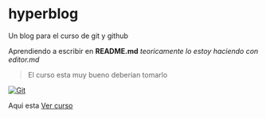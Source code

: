 # hyperblog
Un blog para el curso de git y github

Aprendiendo a escribir en **README.md** *teoricamente lo estoy haciendo con editor.md*

> El curso esta muy bueno deberian tomarlo

[![Git ](https://static.platzi.com/media/achievements/badge-github-0b729570-934d-47d8-ba6b-610d7f15e0ec.png "Git ")](http://https://static.platzi.com/media/achievements/badge-github-0b729570-934d-47d8-ba6b-610d7f15e0ec.png "Git ")

Aqui esta [Ver curso](http://https://platzi.com/clases/git-github/ "Ver curso")